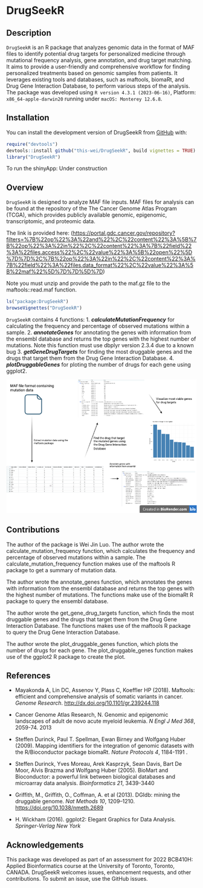 
<!-- README.md is generated from README.Rmd. Please edit that file -->

# DrugSeekR

<!-- badges: start -->
<!-- badges: end -->

## Description

`DrugSeekR` is an R package that analyzes genomic data in the format of
MAF files to identify potential drug targets for personalized medicine
through mutational frequency analysis, gene annotation, and drug target
matching. It aims to provide a user-friendly and comprehensive workflow
for finding personalized treatments based on genomic samples from
patients. It leverages existing tools and databases, such as maftools,
biomaRt, and Drug Gene Interaction Database, to perform various steps of
the analysis. The package was developed using
`R version 4.3.1 (2023-06-16)`, Platform: `x86_64-apple-darwin20`
running under `macOS: Monterey 12.6.8`.

## Installation

You can install the development version of DrugSeekR from
[GitHub](https://github.com/) with:

``` r
require("devtools")
devtools::install github("this-wei/DrugSeekR", build vignettes = TRUE)
library("DrugSeekR")
```

To run the shinyApp: Under construction

## Overview

`DrugSeekR` is designed to analyze MAF file inputs. MAF files for
analysis can be found at the repository of the The Cancer Genome Atlas
Program (TCGA), which provides publicly available genomic, epigenomic,
transcriptomic, and proteomic data.

The link is provided here:
(<https://portal.gdc.cancer.gov/repository?filters=%7B%22op%22%3A%22and%22%2C%22content%22%3A%5B%7B%22op%22%3A%22in%22%2C%22content%22%3A%7B%22field%22%3A%22files.access%22%2C%22value%22%3A%5B%22open%22%5D%7D%7D%2C%7B%22op%22%3A%22in%22%2C%22content%22%3A%7B%22field%22%3A%22files.data_format%22%2C%22value%22%3A%5B%22maf%22%5D%7D%7D%5D%7D>)

Note you must unzip and provide the path to the maf.gz file to the
maftools::read.maf function.

``` r
ls("package:DrugSeekR")
browseVignettes("DrugSeekR")
```

`DrugSeekR` contains 4 functions: 1. ***calculateMutationFrequency***
for calculating the frequency and percentage of observed mutations
within a sample. 2. ***annotateGenes*** for annotating the genes with
information from the ensembl database and returns the top genes with the
highest number of mutations. Note this function must use dbplyr version
2.3.4 due to a known bug 3. ***getGeneDrugTargets*** for finding the
most druggable genes and the drugs that target them from the Drug Gene
Interaction Database. 4. ***plotDruggableGenes*** for ploting the number
of drugs for each gene using ggplot2.

![](./inst/extdata/bch_workflow.png)

## Contributions

The author of the package is Wei Jin Luo. The author wrote the
calculate_mutation_frequency function, which calculates the frequency
and percentage of observed mutations within a sample. The
calculate_mutation_frequency function makes use of the maftools R
package to get a summary of mutation data.

The author wrote the annotate_genes function, which annotates the genes
with information from the ensembl database and returns the top genes
with the highest number of mutations. The functions make use of the
biomaRt R package to query the ensembl database.

The author wrote the get_gene_drug_targets function, which finds the
most druggable genes and the drugs that target them from the Drug Gene
Interaction Database. The functions makes use of the maftools R package
to query the Drug Gene Interaction Database.

The author wrote the plot_druggable_genes function, which plots the
number of drugs for each gene. The plot_druggable_genes function makes
use of the ggplot2 R package to create the plot.

## References

- Mayakonda A, Lin DC, Assenov Y, Plass C, Koeffler HP (2018). Maftools:
  efficient and comprehensive analysis of somatic variants in cancer.
  *Genome Research*. <http://dx.doi.org/10.1101/gr.239244.118>

- Cancer Genome Atlas Research, N. Genomic and epigenomic landscapes of
  adult de novo acute myeloid leukemia. *N Engl J Med 368*, 2059-74.
  2013

- Steffen Durinck, Paul T. Spellman, Ewan Birney and Wolfgang Huber
  (2009). Mapping identifiers for the integration of genomic datasets
  with the R/Bioconductor package biomaRt. *Nature Protocols 4*,
  1184-1191 .

- Steffen Durinck, Yves Moreau, Arek Kasprzyk, Sean Davis, Bart De Moor,
  Alvis Brazma and Wolfgang Huber (2005). BioMart and Bioconductor: a
  powerful link between biological databases and microarray data
  analysis. *Bioinformatics 21*, 3439-3440

- Griffith, M., Griffith, O., Coffman, A. et al (2013). DGIdb: mining
  the druggable genome. *Nat Methods 10*, 1209–1210.
  <https://doi.org/10.1038/nmeth.2689>

- H. Wickham (2016). ggplot2: Elegant Graphics for Data Analysis.
  *Springer-Verlag New York*

## Acknowledgements

This package was developed as part of an assessment for 2022 BCB410H:
Applied Bioinformatics course at the University of Toronto, Toronto,
CANADA. DrugSeekR welcomes issues, enhancement requests, and other
contributions. To submit an issue, use the GitHub issues.
